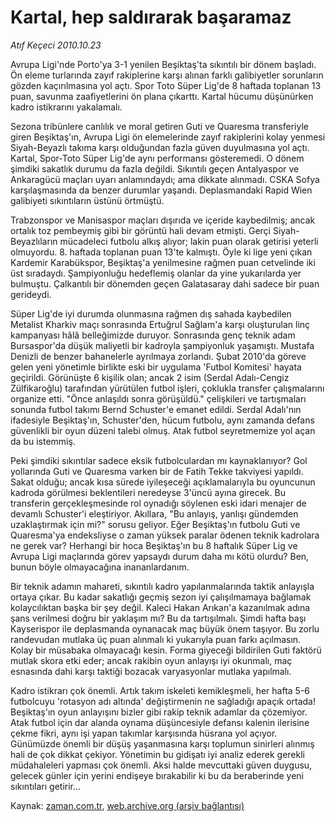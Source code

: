# Kartal, hep saldırarak başaramaz

*Atıf Keçeci 2010.10.23*

<td class="news-spot">
<p>Avrupa Ligi'nde Porto'ya 3-1 yenilen Beşiktaş'ta sıkıntılı bir dönem başladı. Ön eleme turlarında zayıf rakiplerine karşı alınan farklı galibiyetler sorunların gözden kaçırılmasına yol açtı. Spor Toto Süper Lig'de 8 haftada toplanan 13 puan, savunma zaafiyetlerini ön plana çıkarttı. Kartal hücumu düşünürken kadro istikrarını yakalamalı.</p>
<p><p>Sezona tribünlere canlılık ve moral getiren Guti ve Quaresma transferiyle giren Beşiktaş'ın, Avrupa Ligi ön elemelerinde zayıf rakiplerini kolay yenmesi Siyah-Beyazlı takıma karşı olduğundan fazla güven duyulmasına yol açtı. Kartal, Spor-Toto Süper Lig'de aynı performansı gösteremedi. O dönem şimdiki sakatlık durumu da fazla değildi. Sıkıntılı geçen Antalyaspor ve Ankaragücü maçları uyarı anlamındaydı; ama dikkate alınmadı. CSKA Sofya karşılaşmasında da benzer durumlar yaşandı. Deplasmandaki Rapid Wien galibiyeti sıkıntıların üstünü örtmüştü.
<p>Trabzonspor ve Manisaspor maçları dışırıda ve içeride kaybedilmiş; ancak ortalık toz pembeymiş gibi bir görüntü hali devam etmişti. Gerçi Siyah-Beyazlıların mücadeleci futbolu alkış alıyor; lakin puan olarak getirisi yeterli olmuyordu. 8. haftada toplanan puan 13'te kalmıştı. Öyle ki lige yeni çıkan Kardemir Karabükspor, Beşiktaş'a yenilmesine rağmen puan cetvelinde iki üst sıradaydı. Şampiyonluğu hedeflemiş olanlar da yine yukarılarda yer bulmuştu. Çalkantılı bir dönemden geçen Galatasaray dahi sadece bir puan gerideydi.
<p>Süper Lig'de iyi durumda olunmasına rağmen dış sahada kaybedilen Metalist Kharkiv maçı sonrasında Ertuğrul Sağlam'a karşı oluşturulan linç kampanyası hâlâ belleğimizde duruyor. Sonrasında genç teknik adam Bursaspor'da düşük maliyetli bir kadroyla şampiyonluk yaşamıştı. Mustafa Denizli de benzer bahanelerle ayrılmaya zorlandı. Şubat 2010'da göreve gelen yeni yönetimle birlikte eski bir uygulama 'Futbol Komitesi' hayata geçirildi. Görünüşte 6 kişilik olan; ancak 2 isim (Serdal Adalı-Cengiz Zülfikaroğlu) tarafından yürütülen futbol işleri, çoklukla transfer çalışmalarını organize etti. "Önce anlaşıldı sonra görüşüldü." çelişkileri ve tartışmaları sonunda futbol takımı Bernd Schuster'e emanet edildi. Serdal Adalı'nın ifadesiyle Beşiktaş'ın, Schuster'den, hücum futbolu, aynı zamanda defans güvenlikli bir oyun düzeni talebi olmuş. Atak futbol seyretmemize yol açan da bu istemmiş.
<p>Peki şimdiki sıkıntılar sadece eksik futbolculardan mı kaynaklanıyor? Gol yollarında Guti ve Quaresma varken bir de Fatih Tekke takviyesi yapıldı. Sakat olduğu; ancak kısa sürede iyileşeceği açıklamalarıyla bu oyuncunun kadroda görülmesi beklentileri neredeyse 3'üncü ayına girecek. Bu transferin gerçekleşmesinde rol oynadığı söylenen eski idari menajer de devamlı Schuster'i eleştiriyor. Akıllara, "Bu anlayış, yanlışı gündemden uzaklaştırmak için mi?" sorusu geliyor. Eğer Beşiktaş'ın futbolu Guti ve Quaresma'ya endeksliyse o zaman yüksek paralar ödenen teknik kadrolara ne gerek var? Herhangi bir hoca Beşiktaş'ın bu 8 haftalık Süper Lig ve Avrupa Ligi maçlarında görev yapsaydı durum daha mı kötü olurdu? Ben, bunun böyle olmayacağına inananlardanım.
<p>Bir teknik adamın mahareti, sıkıntılı kadro yapılanmalarında taktik anlayışla ortaya çıkar. Bu kadar sakatlığı geçmiş sezon iyi çalışılmamaya bağlamak kolaycılıktan başka bir şey değil. Kaleci Hakan Arıkan'a kazanılmak adına şans verilmesi doğru bir yaklaşım mı? Bu da tartışılmalı. Şimdi hafta başı Kayserispor ile deplasmanda oynanacak maç büyük önem taşıyor. Bu zorlu randevudan mutlaka üç puan alınmalı ki yukarıyla puan farkı açılmasın. Kolay bir müsabaka olmayacağı kesin. Forma giyeceği bildirilen Guti faktörü mutlak skora etki eder; ancak rakibin oyun anlayışı iyi okunmalı, maç esnasında dahi karşı taktiği bozacak varyasyonlar mutlaka yapılmalı.
<p>Kadro istikrarı çok önemli. Artık takım iskeleti kemikleşmeli, her hafta 5-6 futbolcuyu 'rotasyon adı altında' değiştirmenin ne sağladığı apaçık ortada! Beşiktaş'ın oyun anlayışını bizler gibi rakip teknik adamlar da çözemiyor. Atak futbol için dar alanda oynama düşüncesiyle defansı kalenin ilerisine çekme fikri, aynı işi yapan takımlar karşısında hüsrana yol açıyor. Günümüzde önemli bir düşüş yaşanmasına karşı toplumun sinirleri alınmış hali de çok dikkat çekiyor. Yönetimin bu gidişatı iyi analiz ederek gerekli müdahaleleri yapması çok önemli. Aksi halde mevcuttaki güven duygusu, gelecek günler için yerini endişeye bırakabilir ki bu da beraberinde yeni sıkıntıları getirir... </p>
<a href="http://web.archive.org/web/20101130100640/mailto:a.kececi@zaman.com.tr">
</a></p></p></p></p></p></p></td>

Kaynak: [zaman.com.tr](http://zaman.com.tr/yazar.do?yazino=1043838), [web.archive.org (arşiv bağlantısı)](http://web.archive.org/web/20101130100640/http://zaman.com.tr/yazar.do?yazino=1043838)
